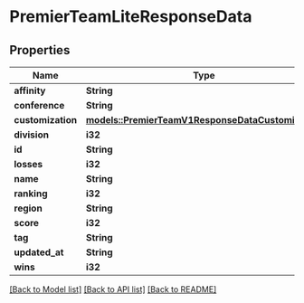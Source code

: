 # PremierTeamLiteResponseData

## Properties

Name | Type | Description | Notes
------------ | ------------- | ------------- | -------------
**affinity** | **String** |  | 
**conference** | **String** |  | 
**customization** | [**models::PremierTeamV1ResponseDataCustomization**](PremierTeamV1ResponseDataCustomization.md) |  | 
**division** | **i32** |  | 
**id** | **String** |  | 
**losses** | **i32** |  | 
**name** | **String** |  | 
**ranking** | **i32** |  | 
**region** | **String** |  | 
**score** | **i32** |  | 
**tag** | **String** |  | 
**updated_at** | **String** |  | 
**wins** | **i32** |  | 

[[Back to Model list]](../README.md#documentation-for-models) [[Back to API list]](../README.md#documentation-for-api-endpoints) [[Back to README]](../README.md)


